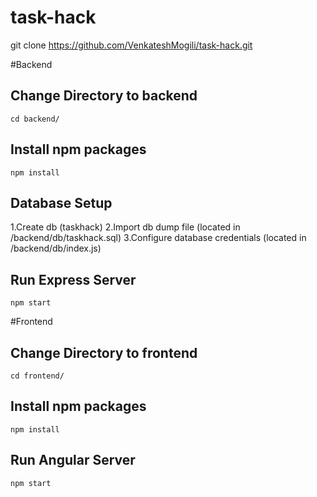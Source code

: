 # task-hack

git clone https://github.com/VenkateshMogili/task-hack.git

#Backend

## Change Directory to backend
```cd backend/```

## Install npm packages
```npm install```

## Database Setup

1.Create db (taskhack)
2.Import db dump file (located in /backend/db/taskhack.sql)
3.Configure database credentials (located in /backend/db/index.js)

## Run Express Server

```npm start```

#Frontend

## Change Directory to frontend
```cd frontend/```

## Install npm packages
```npm install```

## Run Angular Server

```npm start```